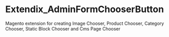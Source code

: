 # Extendix_AdminFormChooserButton
Magento extension for creating Image Chooser, Product Chooser, Category Chooser, Static Block Chooser and Cms Page Chooser
